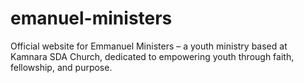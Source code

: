 # emanuel-ministers
Official website for Emmanuel Ministers – a youth ministry based at Kamnara SDA Church, dedicated to empowering youth through faith, fellowship, and purpose.
